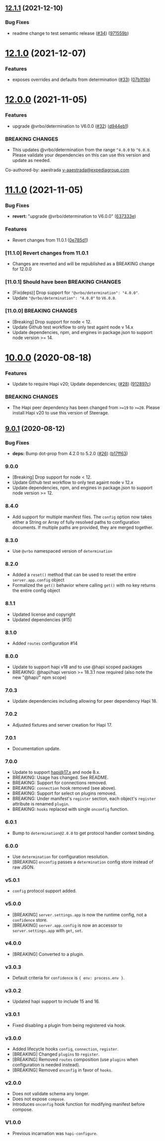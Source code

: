 ## [12.1.1](https://github.com/expediagroup/steerage/compare/v12.1.0...v12.1.1) (2021-12-10)


### Bug Fixes

* readme change to test semantic release ([#34](https://github.com/expediagroup/steerage/issues/34)) ([971559b](https://github.com/expediagroup/steerage/commit/971559b167008645e32a36dd423bfb42570ea0fa))

# [12.1.0](https://github.com/expediagroup/steerage/compare/v12.0.0...v12.1.0) (2021-12-07)


### Features

* exposes overrides and defaults from determination ([#33](https://github.com/expediagroup/steerage/issues/33)) ([07b1f0b](https://github.com/expediagroup/steerage/commit/07b1f0b32d71bbcdf1ae586d764d5c3f87ad3f7a))

# [12.0.0](https://github.com/expediagroup/steerage/compare/v11.1.0...v12.0.0) (2021-11-05)


### Features

* upgrade @vrbo/determination to V6.0.0 ([#32](https://github.com/expediagroup/steerage/issues/32)) ([d944eb1](https://github.com/expediagroup/steerage/commit/d944eb1029f88e4e766d50cbb73b921583c056b8))


### BREAKING CHANGES

* This updates @vrbo/determination from the range `^4.0.0` to
`^6.0.0`. Please validate your dependencies on this can use this version and update as needed.

Co-authored-by: aaestrada <v-aaestrada@expediagroup.com>

# [11.1.0](https://github.com/expediagroup/steerage/compare/v11.0.1...v11.1.0) (2021-11-05)


### Bug Fixes

* **revert:** "upgrade @vrbo/determination to V6.0.0" ([637333e](https://github.com/expediagroup/steerage/commit/637333e430baea57da73556f1900f33c07b3d6c3))


### Features

* Revert changes from 11.0.1 ([0e785d1](https://github.com/expediagroup/steerage/commit/0e785d16fc5655b8f33ab95b1d6f357b9c1c3c6e))

### [11.1.0] Revert changes from 11.0.1
- Changes are reverted and will be republished as a BREAKING change for 12.0.0

### [11.0.1] Should have been BREAKING CHANGES

- [Fix(deps)] Drop support for `"@vrbo/determination": "4.0.0"`.
- Update `"@vrbo/determination": "4.0.0"` to `V6.0.0`.

### [11.0.0] BREAKING CHANGES

- [Breaking] Drop support for node < 12.
- Update Github test workflow to only test againt node v 14.x
- Update dependencies, npm, and engines in package.json to support node version >= 14.

# [10.0.0](https://github.com/expediagroup/steerage/compare/v9.0.1...v10.0.0) (2020-08-18)


### Features

* Update to require Hapi v20; Update dependencies; ([#28](https://github.com/expediagroup/steerage/issues/28)) ([912897c](https://github.com/expediagroup/steerage/commit/912897c938d4fa020caa0448563ed9ee415a7e67))


### BREAKING CHANGES

* The Hapi peer dependency has been changed from `>=19` to `>=20`. Please install Hapi v20 to use this version of Steerage.

## [9.0.1](https://github.com/expediagroup/steerage/compare/v9.0.0...v9.0.1) (2020-08-12)


### Bug Fixes

* **deps:** Bump dot-prop from 4.2.0 to 5.2.0 ([#26](https://github.com/expediagroup/steerage/issues/26)) ([b17ff63](https://github.com/expediagroup/steerage/commit/b17ff63e94bef4cb08399e02be92f3aa0e0b4bb0))

### 9.0.0

- [Breaking] Drop support for node < 12.
- Update Github test workflow to only test againt node v 12.x
- Update dependencies, npm, and engines in package.json to support node version >= 12.

### 8.4.0
- Add support for multiple manifest files. The `config` option now takes either a String or Array of fully resolved paths to configuration documents. If multiple paths are provided, they are merged together.

### 8.3.0
- Use `@vrbo` namespaced version of `determination`

### 8.2.0

- Added a `reset()` method that can be used to reset the entire `server.app.config` object
- Formalized the `get()` behavior where calling `get()` with no key returns the entire config object

### 8.1.1

- Updated license and copyright
- Updated dependencies (#15)

### 8.1.0

- Added `routes` configuration #14

### 8.0.0

- Update to support hapi v18 and to use @hapi scoped packages
- BREAKING: @hapi/hapi version >= 18.3.1 now required (also note the new "@hapi/" npm scope)

### 7.0.3

- Update dependencies including allowing for peer dependency Hapi 18.

### 7.0.2

- Adjusted fixtures and server creation for Hapi 17.

### 7.0.1

- Documentation update.

### 7.0.0

- Update to support hapi@17.x and node 8.x.
- BREAKING: Usage has changed. See README.
- BREAKING: Support for connections removed.
- BREAKING: `connection` hook removed (see above).
- BREAKING: Support for select on plugins removed.
- BREAKING: Under manifest's `register` section, each object's `register` attribute is renamed `plugin`.
- BREAKING: `hooks` replaced with single `onconfig` function.

### 6.0.1

- Bump to `determination@2.0.0` to get protocol handler context binding.

### 6.0.0

- Use `determination` for configuration resolution.
- [BREAKING] `onconfig` passes a `determination` config store instead of raw JSON.

### v5.0.1

- `config` protocol support added.

### v5.0.0

- [BREAKING] `server.settings.app` is now the runtime config, not a `confidence` store.
- [BREAKING] `server.app.config` is now an accessor to `server.settings.app` with `get`, `set`.

### v4.0.0

- [BREAKING] Converted to a plugin.

### v3.0.3

- Default criteria for `confidence` is `{ env: process.env }`.

### v3.0.2

- Updated hapi support to include 15 and 16.

### v3.0.1

- Fixed disabling a plugin from being registered via hook.

### v3.0.0

- Added lifecycle hooks `config`, `connection`, `register`.
- [BREAKING] Changed `plugins` to `register`.
- [BREAKING] Removed `routes` composition (use `plugins` when configuration is needed instead).
- [BREAKING] Removed `onconfig` in favor of `hooks`.

### v2.0.0

- Does not validate schema any longer.
- Does not expose `compose`.
- Introduces `onconfig` hook function for modifying manifest before compose.

### V1.0.0

- Previous incarnation was `hapi-configure`.
